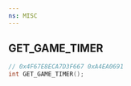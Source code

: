 ```yaml
---
ns: MISC
---
```

## GET_GAME_TIMER

```c
// 0x4F67E8ECA7D3F667 0xA4EA0691
int GET_GAME_TIMER();
```

